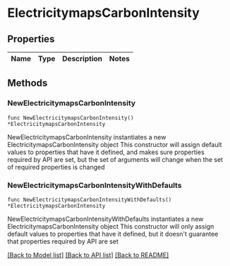 # ElectricitymapsCarbonIntensity

## Properties

Name | Type | Description | Notes
------------ | ------------- | ------------- | -------------

## Methods

### NewElectricitymapsCarbonIntensity

`func NewElectricitymapsCarbonIntensity() *ElectricitymapsCarbonIntensity`

NewElectricitymapsCarbonIntensity instantiates a new ElectricitymapsCarbonIntensity object
This constructor will assign default values to properties that have it defined,
and makes sure properties required by API are set, but the set of arguments
will change when the set of required properties is changed

### NewElectricitymapsCarbonIntensityWithDefaults

`func NewElectricitymapsCarbonIntensityWithDefaults() *ElectricitymapsCarbonIntensity`

NewElectricitymapsCarbonIntensityWithDefaults instantiates a new ElectricitymapsCarbonIntensity object
This constructor will only assign default values to properties that have it defined,
but it doesn't guarantee that properties required by API are set


[[Back to Model list]](../README.md#documentation-for-models) [[Back to API list]](../README.md#documentation-for-api-endpoints) [[Back to README]](../README.md)


